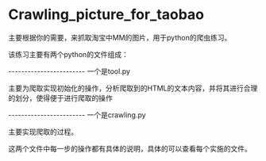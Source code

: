 # Crawling_picture_for_taobao

主要根据你的需要，来抓取淘宝中MM的图片，用于python的爬虫练习。

该练习主要有两个python的文件组成：

------------------------  一个是tool.py

主要为爬取实现初始化的操作，分析爬取到的HTML的文本内容，并将其进行合理的划分，使得便于进行爬取的操作


------------------------  一个是crawling.py

主要实现爬取的过程。


这两个文件中每一步的操作都有具体的说明，具体的可以查看每个实施的文件。
